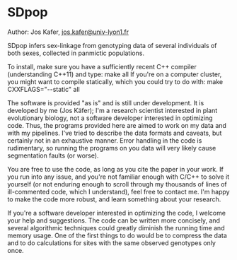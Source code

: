 SDpop
=====

Author: Jos Kafer, jos.kafer@univ-lyon1.fr

SDpop infers sex-linkage from genotyping data of several individuals of both sexes, collected in panmictic populations. 

To install, make sure you have a sufficiently recent C++ compiler (understanding C++11) and type:
make all
If you're on a computer cluster, you might want to compile statically, which you could try to do with:
make CXXFLAGS="--static" all

The software is provided "as is" and is still under development. 
It is developed by me (Jos Käfer); I'm a research scientist interested in plant evolutionary biology, not a software 
developer interested in optimizing code. Thus, the programs provided here are aimed to work on my data and with my 
pipelines. I've tried to describe the data formats and caveats, but certainly not in an exhaustive manner. Error 
handling in the code is rudimentary, so running the programs on you data will very likely cause segmentation faults (or 
worse).

You are free to use the code, as long as you cite the paper in your work. If you run into any issue, and you're not 
familiar enough with C/C++ to solve it yourself (or not enduring enough to scroll through my thousands of lines of 
ill-commented code, which I understand), feel free to contact me. I'm happy to make the code more robust, and learn 
something about your research. 

If you're a software developer interested in optimizing the code, I welcome your help and suggestions. The code can be 
written more concisely, and several algorithmic techniques could greatly diminish the running time and memory usage. One
of the first things to do would be to compress the data and to do calculations for sites with the same observed 
genotypes only once.
